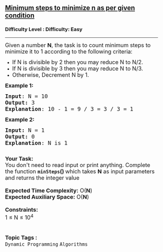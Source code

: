 <h2><a href="https://www.geeksforgeeks.org/problems/minimum-steps-to-minimize-n-as-per-given-condition0618/1?itm_source=geeksforgeeks&itm_medium=article&itm_campaign=practice_card">Minimum steps to minimize n as per given condition</a></h2><h3>Difficulty Level : Difficulty: Easy</h3><hr><div class="problems_problem_content__Xm_eO"><p><span style="font-size:18px">Given a number <strong>N</strong>, the task is to count minimum steps to minimize it to 1 according to the following criteria:</span></p>

<ul>
	<li><span style="font-size:18px">If N is divisible by 2 then you may reduce N to N/2.</span></li>
	<li><span style="font-size:18px">If N is divisible by 3 then you may reduce N to N/3.</span></li>
	<li><span style="font-size:18px">Otherwise, Decrement N by 1.</span></li>
</ul>

<p><span style="font-size:18px"><strong>Example 1:</strong></span></p>

<pre><span style="font-size:18px"><strong>Input</strong>: N = 10
<strong>Output:</strong> 3
<strong>Explanation</strong>: 10 - 1 = 9 / 3 = 3 / 3 = 1</span>
</pre>

<div><span style="font-size:18px"><strong>Example 2:</strong></span></div>

<pre><span style="font-size:18px"><strong>Input: </strong>N = 1
<strong>Output: </strong>0
<strong>Explanation</strong>: N is 1</span></pre>

<p><br>
<span style="font-size:18px"><strong>Your Task:&nbsp;&nbsp;</strong><br>
You don't need to read input or print anything. Complete the function <strong><code>minSteps</code>()&nbsp;</strong>which takes <strong>N</strong> as input parameters and returns the integer value<br>
<br>
<strong>Expected Time Complexity:</strong> O(<strong>N</strong>)<br>
<strong>Expected Auxiliary Space:</strong> O(<strong>N</strong>)<br>
<br>
<strong>Constraints:</strong><br>
1 ≤ N ≤ 10<sup>4</sup></span></p>
</div><br><p><span style=font-size:18px><strong>Topic Tags : </strong><br><code>Dynamic Programming</code>&nbsp;<code>Algorithms</code>&nbsp;